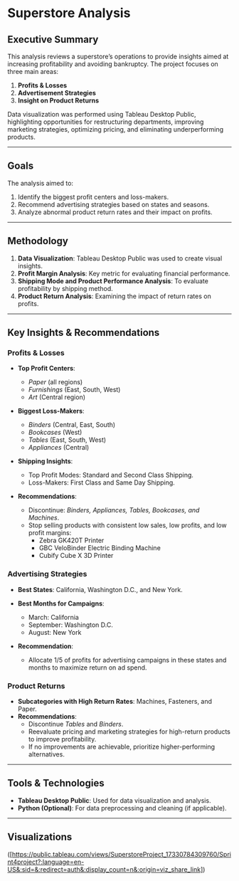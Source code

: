 # Superstore Analysis

## Executive Summary
This analysis reviews a superstore’s operations to provide insights aimed at increasing profitability and avoiding bankruptcy. The project focuses on three main areas:
1. **Profits & Losses**
2. **Advertisement Strategies**
3. **Insight on Product Returns**

Data visualization was performed using Tableau Desktop Public, highlighting opportunities for restructuring departments, improving marketing strategies, optimizing pricing, and eliminating underperforming products.

---

## Goals
The analysis aimed to:
1. Identify the biggest profit centers and loss-makers.
2. Recommend advertising strategies based on states and seasons.
3. Analyze abnormal product return rates and their impact on profits.

---

## Methodology
1. **Data Visualization**: Tableau Desktop Public was used to create visual insights.
2. **Profit Margin Analysis**: Key metric for evaluating financial performance.
3. **Shipping Mode and Product Performance Analysis**: To evaluate profitability by shipping method.
4. **Product Return Analysis**: Examining the impact of return rates on profits.

---

## Key Insights & Recommendations

### Profits & Losses
- **Top Profit Centers**: 
  - *Paper* (all regions)  
  - *Furnishings* (East, South, West)  
  - *Art* (Central region)  

- **Biggest Loss-Makers**:
  - *Binders* (Central, East, South)  
  - *Bookcases* (West)  
  - *Tables* (East, South, West)  
  - *Appliances* (Central)

- **Shipping Insights**:
  - Top Profit Modes: Standard and Second Class Shipping.  
  - Loss-Makers: First Class and Same Day Shipping.  

- **Recommendations**:
  - Discontinue: *Binders, Appliances, Tables, Bookcases, and Machines*.  
  - Stop selling products with consistent low sales, low profits, and low profit margins:
    - Zebra GK420T Printer  
    - GBC VeloBinder Electric Binding Machine  
    - Cubify Cube X 3D Printer  

### Advertising Strategies
- **Best States**: California, Washington D.C., and New York.  
- **Best Months for Campaigns**:
  - March: California  
  - September: Washington D.C.  
  - August: New York  

- **Recommendation**:
  - Allocate 1/5 of profits for advertising campaigns in these states and months to maximize return on ad spend.

### Product Returns
- **Subcategories with High Return Rates**: Machines, Fasteners, and Paper.  
- **Recommendations**:
  - Discontinue *Tables* and *Binders*.  
  - Reevaluate pricing and marketing strategies for high-return products to improve profitability.  
  - If no improvements are achievable, prioritize higher-performing alternatives.

---

## Tools & Technologies
- **Tableau Desktop Public**: Used for data visualization and analysis.
- **Python (Optional)**: For data preprocessing and cleaning (if applicable).

---

## Visualizations
([https://public.tableau.com/views/SuperstoreProject_17330784309760/Sprint4project?:language=en-US&:sid=&:redirect=auth&:display_count=n&:origin=viz_share_link])
